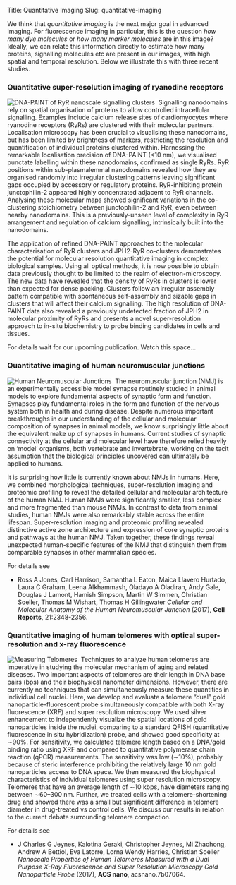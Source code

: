 Title: Quantitative Imaging
Slug: quantitative-imaging

We think that _quantitative imaging_ is the next major goal in
advanced imaging. For fluorescence imaging in particular, this is the
question _how many dye molecules_ or _how many marker molecules_ are
in this image? Ideally, we can relate this information directly to
estimate how
many proteins, signalling molecules etc are present in our images,
with high spatial and temporal resolution. Below we illustrate this
with three recent studies.

### Quantitative super-resolution imaging of ryanodine receptors
 
<img style="float:left; border-right:8px solid white"
src="/images/research/ryr-paint-small.png" alt="DNA-PAINT of RyR
nanoscale signalling clusters"/> Signalling nanodomains rely on
spatial organisation of proteins to allow controlled intracellular
signalling. Examples include calcium release sites of cardiomyocytes
where ryanodine receptors (RyRs) are clustered with their molecular
partners. Localisation microscopy has been crucial to visualising
these nanodomains, but has been limited by brightness of markers,
restricting the resolution and quantification of individual proteins
clustered within. Harnessing the remarkable localisation precision of
DNA-PAINT (<10 nm), we visualised punctate labelling within these
nanodomains, confirmed as single RyRs. RyR positions within
sub-plasmalemmal nanodomains revealed how they are organised randomly
into irregular clustering patterns leaving significant gaps occupied
by accessory or regulatory proteins. RyR-inhibiting protein
junctophilin-2 appeared highly concentrated adjacent to RyR
channels. Analysing these molecular maps showed significant variations
in the co-clustering stoichiometry between junctophilin-2 and RyR,
even between nearby nanodomains. This is a previously-unseen level of
complexity in RyR arrangement and regulation of calcium signalling,
intrinsically built into the nanodomains.

The application of refined DNA-PAINT approaches to the molecular
characterisation of RyR clusters and JPH2-RyR co-clusters demonstrates
the potential for molecular resolution quantitative imaging in complex
biological samples. Using all optical methods, it is now possible to
obtain data previously thought to be limited to the realm of
electron-microscopy. The new data have revealed that the density of
RyRs in clusters is lower than expected for dense packing. Clusters
follow an irregular assembly pattern compatible with spontaneous
self-assembly and sizable gaps in clusters that will affect their
calcium signalling. The high resolution of DNA-PAINT data also
revealed a previously undetected fraction of JPH2 in molecular
proximity of RyRs and presents a novel super-resolution approach to
in-situ biochemistry to probe binding candidates in cells and tissues.

For details wait for our upcoming publication. Watch this space...

### Quantitative imaging of human neuromuscular junctions

<img style="float:left; border-right:8px solid white"
src="/images/research/human-nmjs-small.jpg" alt="Human Neuromuscular
Junctions"/> The neuromuscular junction (NMJ) is an experimentally
accessible model synapse routinely studied in animal models to explore
fundamental aspects of synaptic form and function. Synapses play
fundamental roles in the form and function of the nervous system both
in health and during disease. Despite numerous important breakthroughs
in our understanding of the cellular and molecular composition of
synapses in animal models, we know surprisingly little about the
equivalent make up of synapses in humans. Current studies of synaptic
connectivity at the cellular and molecular level have therefore relied
heavily on ‘model’ organisms, both vertebrate and invertebrate,
working on the tacit assumption that the biological principles
uncovered can ultimately be applied to humans.

It is surprising how little is currently known about NMJs in
humans. Here, we combined morphological techniques, super-resolution
imaging and proteomic profiling to reveal the detailed cellular and
molecular architecture of the human NMJ. Human NMJs were significantly
smaller, less complex and more fragmented than mouse NMJs. In contrast
to data from animal studies, human NMJs were also remarkably stable
across the entire lifespan. Super-resolution imaging and proteomic
profiling revealed distinctive active zone architecture and expression
of core synaptic proteins and pathways at the human NMJ. Taken
together, these findings reveal unexpected human-specific features of
the NMJ that distinguish them from comparable synapses in other
mammalian species.

For details see

- Ross A Jones, Carl Harrison, Samantha L Eaton, Maica Llavero
  Hurtado, Laura C Graham, Leena Alkhammash, Oladayo A Oladiran, Andy
  Gale, Douglas J Lamont, Hamish Simpson, Martin W Simmen, Christian
  Soeller, Thomas M Wishart, Thomas H Gillingwater *Cellular and
  Molecular Anatomy of the Human Neuromuscular Junction* (2017),
  __Cell Reports__, 21:2348-2356. <a
  HREF=http://dx.doi.org/10.1016/j.celrep.2017.11.008><i class="fa
  fa-external-link-square fa-lg"></i></a> <a
  HREF=http://dx.doi.org/10.1016/j.celrep.2017.11.008><i class="ai
  ai-doi ai-lg"></i></a>

### Quantitative imaging of human telomeres with optical super-resolution and x-ray fluorescence

<img style="float:left; border-right:8px solid white"
src="/images/research/ACS-nano-telomere.gif" alt="Measuring
Telomeres"/> Techniques to analyze human telomeres are imperative in
studying the molecular mechanism of aging and related diseases. Two
important aspects of telomeres are their length in DNA base pairs
(bps) and their biophysical nanometer dimensions. However, there are
currently no techniques that can simultaneously measure these
quantities in individual cell nuclei. Here, we develop and evaluate a
telomere “dual” gold nanoparticle-fluorescent probe simultaneously
compatible with both X-ray fluorescence (XRF) and super resolution
microscopy. We used silver enhancement to independently visualize the
spatial locations of gold nanoparticles inside the nuclei, comparing
to a standard QFISH (quantitative fluorescence in situ hybridization)
probe, and showed good specificity at ∼90%. For sensitivity, we
calculated telomere length based on a DNA/gold binding ratio using XRF
and compared to quantitative polymerase chain reaction (qPCR)
measurements. The sensitivity was low (∼10%), probably because of
steric interference prohibiting the relatively large 10 nm gold
nanoparticles access to DNA space. We then measured the biophysical
characteristics of individual telomeres using super resolution
microscopy. Telomeres that have an average length of ∼10 kbps, have
diameters ranging between ∼60–300 nm. Further, we treated cells with a
telomere-shortening drug and showed there was a small but significant
difference in telomere diameter in drug-treated vs control cells. We
discuss our results in relation to the current debate surrounding
telomere compaction.

For details see

- J Charles G Jeynes, Kalotina Geraki, Christopher Jeynes, Mi
  Zhaohong, Andrew A Bettiol, Eva Latorre, Lorna Wendy Harries,
  Christian Soeller *Nanoscale Properties of Human Telomeres Measured
  with a Dual Purpose X-Ray Fluorescence and Super Resolution
  Microscopy Gold Nanoparticle Probe* (2017), __ACS nano__,
  acsnano.7b07064. <a
  HREF=http://pubs.acs.org/doi/10.1021/acsnano.7b07064><i class="fa
  fa-external-link-square fa-lg"></i></a> <a
  HREF=http://dx.doi.org/10.1021/acsnano.7b07064><i class="ai ai-doi
  ai-lg"></i></a>
